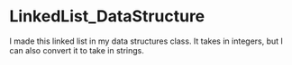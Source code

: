 # LinkedList_DataStructure
I made this linked list in my data structures class. It takes in integers, but I can also convert it to take in strings. 
